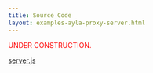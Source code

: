 ```yaml
---
title: Source Code
layout: examples-ayla-proxy-server.html
---
```


<p style="color:red;">UNDER CONSTRUCTION.</p>

[server.js](server.js)